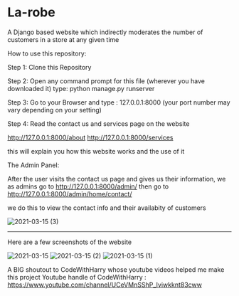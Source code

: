 # La-robe
A Django based website which indirectly moderates the number of customers in a store at any given time

How to use this repository:

Step 1:
Clone this Repository

Step 2:
Open any command prompt for this file (wherever you have downloaded it) 
type:
python manage.py runserver

Step 3:
Go to your Browser and type :
127.0.0.1:8000
(your port number may vary depending on your setting)

Step 4:
Read the contact us and services page on the website

http://127.0.0.1:8000/about
http://127.0.0.1:8000/services

this will explain you how this website works and the use of it






The Admin Panel:

After the user visits the contact us page and gives us their information, we as admins go to
http://127.0.0.1:8000/admin/
then go to 
http://127.0.0.1:8000/admin/home/contact/

we do this to view the contact info and their availabity of customers

![2021-03-15 (3)](https://user-images.githubusercontent.com/74534547/111173648-d4815380-85cc-11eb-87b3-955979c6ad09.png)

-------------------

Here are a few screenshots of the website

![2021-03-15](https://user-images.githubusercontent.com/74534547/111171914-5f614e80-85cb-11eb-9e0f-92ec7895c285.png)
![2021-03-15 (2)](https://user-images.githubusercontent.com/74534547/111174381-64bf9880-85cd-11eb-8219-dcef41f51714.png)
![2021-03-15 (1)](https://user-images.githubusercontent.com/74534547/111174394-6721f280-85cd-11eb-916d-bccb76262678.png)



A BIG shoutout to CodeWithHarry whose youtube videos helped me make this project 
Youtube handle of CodeWithHarry : https://www.youtube.com/channel/UCeVMnSShP_Iviwkknt83cww




